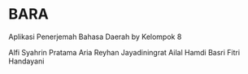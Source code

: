 # BARA

Aplikasi Penerjemah Bahasa Daerah
by Kelompok 8

Alfi Syahrin Pratama
Aria Reyhan Jayadiningrat
Ailal Hamdi Basri
Fitri Handayani
